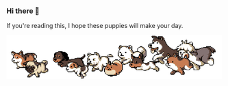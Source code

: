 ### Hi there 👋

If you're reading this, I hope these puppies will make your day.

![puppies running](https://github.com/thevan96/thevan96/raw/master/puppies.gif)

